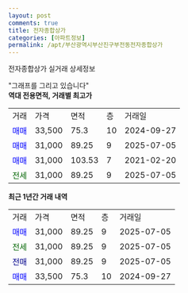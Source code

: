 ```yaml
---
layout: post
comments: true
title: 전자종합상가
categories: [아파트정보]
permalink: /apt/부산광역시부산진구부전동전자종합상가
---
```


전자종합상가 실거래 상세정보

<script type="text/javascript">
  google.charts.load('current', {'packages':['line', 'corechart']});
  google.charts.setOnLoadCallback(drawChart);

  function drawChart() {
    var data = new google.visualization.DataTable();
    data.addColumn('date', '거래일');
    data.addColumn('number', "매매");
    data.addColumn('number', "전세");
    data.addColumn('number', "전매");

    data.addRows([[new Date(Date.parse("2025-07-05")), 31000, null, null], [new Date(Date.parse("2025-07-05")), null, 31000, null], [new Date(Date.parse("2025-07-05")), null, null, 31000], [new Date(Date.parse("2024-09-27")), 33500, null, null]]);

    var options = {
      hAxis: {
        format: 'yyyy/MM/dd'
      },    
      lineWidth: 0,
      pointsVisible: true,    
      title: '최근 1년간 유형별 실거래가 분포',
      legend: { position: 'bottom' }
    };

    var formatter = new google.visualization.NumberFormat({pattern:'###,###'} );
    formatter.format(data, 1);
    formatter.format(data, 2);
    
    setTimeout(function() {
        var chart = new google.visualization.LineChart(document.getElementById('columnchart_material'));
        chart.draw(data, (options));
        document.getElementById('loading').style.display = 'none';
    }, 200);
  }
</script>


<div id="loading" style="z-index:20; display: block; margin-left: 0px">"그래프를 그리고 있습니다"</div>
<div id="columnchart_material" style="width: 95%; margin-left: 0px; display: block"></div>
<!-- contents start -->
<b>역대 전용면적, 거래별 최고가</b>
<table class="sortable">
    <tr>
      <td>거래</td>
      <td>가격</td>
      <td>면적</td>
      <td>층</td>
      <td>거래일</td>
    </tr>
        <tr>
          <td><a style="color: blue">매매</a></td>
          <td>33,500</td>
          <td>75.3</td>
          <td>10</td>
          <td>2024-09-27</td>
        </tr>            <tr>
          <td><a style="color: blue">매매</a></td>
          <td>31,000</td>
          <td>89.25</td>
          <td>9</td>
          <td>2025-07-05</td>
        </tr>            <tr>
          <td><a style="color: blue">매매</a></td>
          <td>31,000</td>
          <td>103.53</td>
          <td>7</td>
          <td>2021-02-20</td>
        </tr>        
        <tr>
              <td><a style="color: darkgreen">전세</a></td>
              <td>31,000</td>
              <td>89.25</td>
              <td>9</td>
              <td>2025-07-05</td>
            </tr>        
    
</table>

<b>최근 1년간 거래 내역</b>

<table class="sortable">
    <tr>
      <td>거래</td>
      <td>가격</td>
      <td>면적</td>
      <td>층</td>
      <td>거래일</td>
    </tr>
    <tr>
      <td><a style="color: blue">매매</a></td>
      <td>31,000</td>
      <td>89.25</td>
      <td>9</td>
      <td>2025-07-05</td>
    </tr>          <tr>
      <td><a style="color: darkgreen">전세</a></td>
      <td>31,000</td>
      <td>89.25</td>
      <td>9</td>
      <td>2025-07-05</td>
    </tr>          <tr>
      <td><a style="color: darkblue">전매</a></td>
      <td>31,000</td>
      <td>89.25</td>
      <td>9</td>
      <td>2025-07-05</td>
    </tr>          <tr>
      <td><a style="color: blue">매매</a></td>
      <td>33,500</td>
      <td>75.3</td>
      <td>10</td>
      <td>2024-09-27</td>
    </tr>      </table>
<!-- contents end -->    

